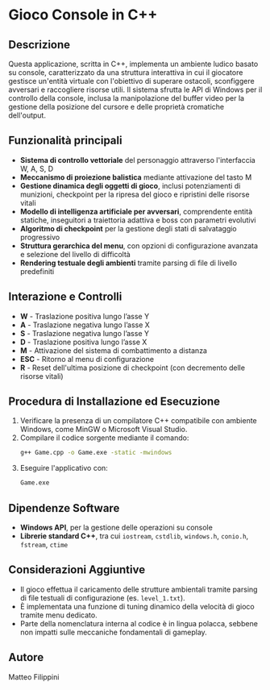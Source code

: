 # Gioco Console in C++

## Descrizione
Questa applicazione, scritta in C++, implementa un ambiente ludico basato su console, caratterizzato da una struttura interattiva in cui il giocatore gestisce un'entità virtuale con l'obiettivo di superare ostacoli, sconfiggere avversari e raccogliere risorse utili. Il sistema sfrutta le API di Windows per il controllo della console, inclusa la manipolazione del buffer video per la gestione della posizione del cursore e delle proprietà cromatiche dell'output.

## Funzionalità principali
- **Sistema di controllo vettoriale** del personaggio attraverso l'interfaccia W, A, S, D
- **Meccanismo di proiezione balistica** mediante attivazione del tasto M
- **Gestione dinamica degli oggetti di gioco**, inclusi potenziamenti di munizioni, checkpoint per la ripresa del gioco e ripristini delle risorse vitali
- **Modello di intelligenza artificiale per avversari**, comprendente entità statiche, inseguitori a traiettoria adattiva e boss con parametri evolutivi
- **Algoritmo di checkpoint** per la gestione degli stati di salvataggio progressivo
- **Struttura gerarchica del menu**, con opzioni di configurazione avanzata e selezione del livello di difficoltà
- **Rendering testuale degli ambienti** tramite parsing di file di livello predefiniti

## Interazione e Controlli
- **W** - Traslazione positiva lungo l’asse Y
- **A** - Traslazione negativa lungo l’asse X
- **S** - Traslazione negativa lungo l’asse Y
- **D** - Traslazione positiva lungo l’asse X
- **M** - Attivazione del sistema di combattimento a distanza
- **ESC** - Ritorno al menu di configurazione
- **R** - Reset dell'ultima posizione di checkpoint (con decremento delle risorse vitali)

## Procedura di Installazione ed Esecuzione
1. Verificare la presenza di un compilatore C++ compatibile con ambiente Windows, come MinGW o Microsoft Visual Studio.
2. Compilare il codice sorgente mediante il comando:
   ```sh
   g++ Game.cpp -o Game.exe -static -mwindows
   ```
3. Eseguire l'applicativo con:
   ```sh
   Game.exe
   ```

## Dipendenze Software
- **Windows API**, per la gestione delle operazioni su console
- **Librerie standard C++**, tra cui `iostream`, `cstdlib`, `windows.h`, `conio.h`, `fstream`, `ctime`

## Considerazioni Aggiuntive
- Il gioco effettua il caricamento delle strutture ambientali tramite parsing di file testuali di configurazione (es. `level_1.txt`).
- È implementata una funzione di tuning dinamico della velocità di gioco tramite menu dedicato.
- Parte della nomenclatura interna al codice è in lingua polacca, sebbene non impatti sulle meccaniche fondamentali di gameplay.

## Autore
Matteo Filippini

